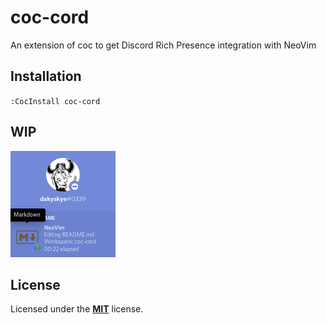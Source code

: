# coc-cord

An extension of coc to get Discord Rich Presence integration with NeoVim

## Installation

`:CocInstall coc-cord`

## WIP

![screenshot](screenshot.png)

## License

Licensed under the [**MIT**](https://choosealicense.com/licenses/mit/) license.
